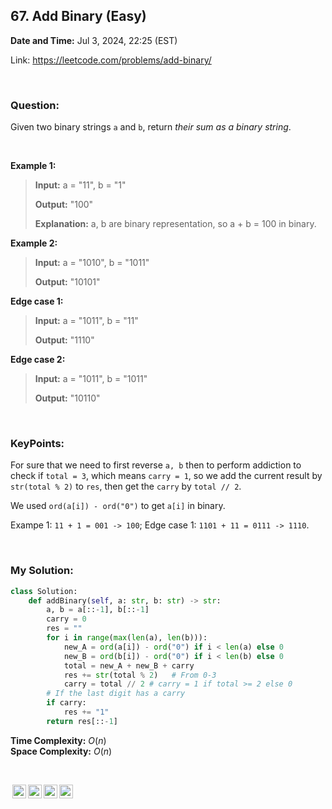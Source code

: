 ## 67. Add Binary (Easy)
**Date and Time:** Jul 3, 2024, 22:25 (EST)

Link: https://leetcode.com/problems/add-binary/

<br>

### Question:
Given two binary strings `a` and `b`, return _their sum as a binary string_.

<br>

**Example 1:**
> **Input:** a = "11", b = "1"
> 
> **Output:** "100"
>
> **Explanation:** a, b are binary representation, so a + b = 100 in binary.

**Example 2:**
> **Input:** a = "1010", b = "1011"
> 
> **Output:** "10101"

**Edge case 1:**
> **Input:** a = "1011", b = "11"
> 
> **Output:** "1110"

**Edge case 2:**
> **Input:** a = "1011", b = "1011"
> 
> **Output:** "10110"

<br>

### KeyPoints: 
For sure that we need to first reverse `a, b` then to perform addiction to check if `total = 3`, which means `carry = 1`, so we add the current result by `str(total % 2)` to `res`, then get the `carry` by `total // 2`.

We used `ord(a[i]) - ord("0")` to get `a[i]` in binary.

Exampe 1: `11 + 1 = 001 -> 100`; Edge case 1: `1101 + 11 = 0111 -> 1110`.

<br>

### My Solution:
```python
class Solution:
    def addBinary(self, a: str, b: str) -> str:
        a, b = a[::-1], b[::-1]
        carry = 0
        res = ""
        for i in range(max(len(a), len(b))):
            new_A = ord(a[i]) - ord("0") if i < len(a) else 0
            new_B = ord(b[i]) - ord("0") if i < len(b) else 0
            total = new_A + new_B + carry
            res += str(total % 2)   # From 0-3
            carry = total // 2 # carry = 1 if total >= 2 else 0
        # If the last digit has a carry
        if carry:
            res += "1"
        return res[::-1]
```
**Time Complexity:** $O(n)$ <br>
**Space Complexity:** $O(n)$

<br>

<img style="height:22px!important;margin-left:3px;vertical-align:text-bottom;" src="https://mirrors.creativecommons.org/presskit/icons/cc.svg?ref=chooser-v1" alt="CC BY-NC-SA" title="CC BY-NC-SA"><img style="height:22px!important;margin-left:3px;vertical-align:text-bottom;" src="https://mirrors.creativecommons.org/presskit/icons/by.svg?ref=chooser-v1" alt="BY: credit must be given to the creator" title="BY: credit must be given to the creator"><img style="height:22px!important;margin-left:3px;vertical-align:text-bottom;" src="https://mirrors.creativecommons.org/presskit/icons/nc.svg?ref=chooser-v1" alt="NC: Only noncommercial uses of the work are permitted" title="NC: Only noncommercial uses of the work are permitted"><img style="height:22px!important;margin-left:3px;vertical-align:text-bottom;" src="https://mirrors.creativecommons.org/presskit/icons/sa.svg?ref=chooser-v1" alt="SA: Adaptations must be shared under the same terms" title="SA: Adaptations must be shared under the same terms">